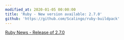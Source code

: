 ```yaml
---
modified_at: 2020-01-05 00:00:00
title: 'Ruby - New version available: 2.7.0'
github: 'https://github.com/Scalingo/ruby-buildpack'
---
```


[Ruby News - Release of 2.7.0](https://www.ruby-lang.org/en/news/2019/12/25/ruby-2-7-0-released/)
